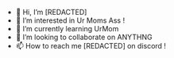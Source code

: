 - 👋 Hi, I’m [REDACTED]
- 👀 I’m interested in Ur Moms Ass !
- 🌱 I’m currently learning UrMom
- 💞️ I’m looking to collaborate on ANYTHNG
- 📫 How to reach me [REDACTED] on discord !

<!---
ProlificRunsYou/ProlificRunsYou is a ✨ special ✨ repository because its `README.md` (this file) appears on your GitHub profile.
You can click the Preview link to take a look at your changes.
--->
